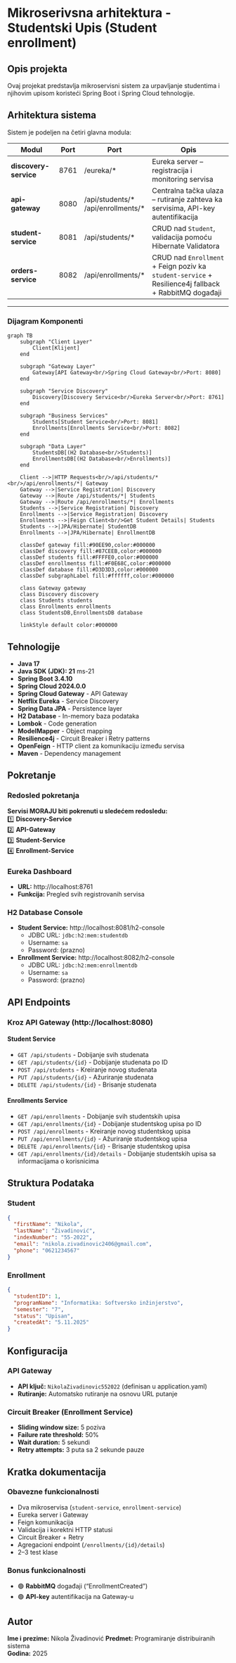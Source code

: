 # Mikroserivsna arhitektura - Studentski Upis (Student enrollment)

## Opis projekta
Ovaj projekat predstavlja mikroservisni sistem za urpavljanje studentima i njihovim upisom koristeći Spring Boot i Spring Cloud tehnologije.

## Arhitektura sistema
Sistem je podeljen na četiri glavna modula:

| Modul | Port | Port | Opis |
|-------|------|------|------|
| **discovery-service** | 8761 | /eureka/* | Eureka server – registracija i monitoring servisa |
| **api-gateway** | 8080 | /api/students/* <br> /api/enrollments/* | Centralna tačka ulaza – rutiranje zahteva ka servisima, API-key autentifikacija |
| **student-service** | 8081 | /api/students/* | CRUD nad `Student`, validacija pomoću Hibernate Validatora |
| **orders-service** | 8082 | /api/enrollments/* | CRUD nad `Enrollment` + Feign poziv ka `student-service` + Resilience4j fallback + RabbitMQ događaji |

---
### Dijagram Komponenti

```mermaid
graph TB
    subgraph "Client Layer"
        Client[Klijent]
    end
    
    subgraph "Gateway Layer"
        Gateway[API Gateway<br/>Spring Cloud Gateway<br/>Port: 8080]
    end
    
    subgraph "Service Discovery"
        Discovery[Discovery Service<br/>Eureka Server<br/>Port: 8761]
    end
    
    subgraph "Business Services"
        Students[Student Service<br/>Port: 8081]
        Enrollments[Enrollments Service<br/>Port: 8082]
    end
    
    subgraph "Data Layer"
        StudentsDB[(H2 Database<br/>Students)]
        EnrollmentsDB[(H2 Database<br/>Enrollments)]
    end
    
    Client -->|HTTP Requests<br/>/api/students/*<br/>/api/enrollments/*| Gateway
    Gateway -->|Service Registration| Discovery
    Gateway -->|Route /api/students/*| Students
    Gateway -->|Route /api/enrollments/*| Enrollments
    Students -->|Service Registration| Discovery
    Enrollments -->|Service Registration| Discovery
    Enrollments -->|Feign Client<br/>Get Student Details| Students
    Students -->|JPA/Hibernate| StudentDB
    Enrollments -->|JPA/Hibernate| EnrollmentDB
    
    classDef gateway fill:#90EE90,color:#000000
    classDef discovery fill:#87CEEB,color:#000000
    classDef students fill:#FFFFE0,color:#000000
    classDef enrollmentss fill:#F0E68C,color:#000000
    classDef database fill:#D3D3D3,color:#000000
    classDef subgraphLabel fill:#ffffff,color:#000000
    
    class Gateway gateway
    class Discovery discovery
    class Students students
    class Enrollments enrollments
    class StudentsDB,EnrollmentsDB database
    
    linkStyle default color:#000000
```
## Tehnologije

- **Java 17**
- **Java SDK (JDK): 21** ms-21
- **Spring Boot 3.4.10**
- **Spring Cloud 2024.0.0**
- **Spring Cloud Gateway** - API Gateway
- **Netflix Eureka** - Service Discovery
- **Spring Data JPA** - Persistence layer
- **H2 Database** - In-memory baza podataka
- **Lombok** - Code generation
- **ModelMapper** - Object mapping
- **Resilience4j** - Circuit Breaker i Retry patterns
- **OpenFeign** - HTTP client za komunikaciju između servisa
- **Maven** - Dependency management

## Pokretanje 
### Redosled pokretanja
**Servisi MORAJU biti pokrenuti u sledećem redosledu:**<br>
1️⃣ **Discovery-Service** <br>
2️⃣ **API-Gateway**<br>
3️⃣ **Student-Service**  <br>
4️⃣ **Enrollment-Service**<br>

### Eureka Dashboard
- **URL:** http://localhost:8761
- **Funkcija:** Pregled svih registrovanih servisa

### H2 Database Console
- **Student Service:** http://localhost:8081/h2-console
  - JDBC URL: `jdbc:h2:mem:studentdb`
  - Username: `sa`
  - Password: (prazno)
- **Enrollment Service:** http://localhost:8082/h2-console
  - JDBC URL: `jdbc:h2:mem:enrollmentdb`
  - Username: `sa`
  - Password: (prazno)

## API Endpoints

### Kroz API Gateway (http://localhost:8080)

#### Student Service
- `GET /api/students` - Dobijanje svih studenata
- `GET /api/students/{id}` - Dobijanje studenata po ID
- `POST /api/students` - Kreiranje novog studenata
- `PUT /api/students/{id}` - Ažuriranje studenata
- `DELETE /api/students/{id}` - Brisanje studenata

#### Enrollments Service
- `GET /api/enrollments` - Dobijanje svih studentskih upisa
- `GET /api/enrollments/{id}` - Dobijanje studentskog upisa po ID
- `POST /api/enrollments` - Kreiranje novog studentskog upisa
- `PUT /api/enrollments/{id}` - Ažuriranje studentskog upisa
- `DELETE /api/enrollments/{id}` - Brisanje studentskog upisa
- `GET /api/enrollments/{id}/details` - Dobijanje studentskih upisa sa informacijama o korisnicima

## Struktura Podataka

### Student
```json
{
  "firstName": "Nikola",
  "lastName": "Živadinović",
  "indexNumber": "55-2022",
  "email": "nikola.zivadinovic2406@gmail.com",
  "phone": "0621234567"
}
```

### Enrollment
```json
{
  "studentID": 1,
  "programName": "Informatika: Softversko inžinjerstvo",
  "semester": "7",
  "status": "Upisan",
  "createdAt": "5.11.2025"
}
```
## Konfiguracija

### API Gateway
- **API ključ:** `NikolaZivadinovic552022` (definisan u application.yaml)
- **Rutiranje:** Automatsko rutiranje na osnovu URL putanje

### Circuit Breaker (Enrollment Service)
- **Sliding window size:** 5 poziva
- **Failure rate threshold:** 50%
- **Wait duration:** 5 sekundi
- **Retry attempts:** 3 puta sa 2 sekunde pauze

## Kratka dokumentacija

### Obavezne funkcionalnosti
- Dva mikroservisa (`student-service`, `enrollment-service`)  
- Eureka server i Gateway  
- Feign komunikacija  
- Validacija i korektni HTTP statusi  
- Circuit Breaker + Retry  
- Agregacioni endpoint (`/enrollments/{id}/details`)  
- 2–3 test klase  

### Bonus funkcionalnosti
- 🟢 **RabbitMQ** događaji (“EnrollmentCreated”)  
- 🟢 **API-key** autentifikacija na Gateway-u 

## Autor
**Ime i prezime:** Nikola Živadinović
**Predmet:** Programiranje distribuiranih sistema  
**Godina:** 2025 